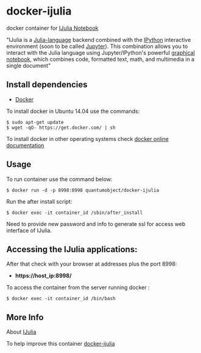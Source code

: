 # docker-ijulia

docker container for [IJulia Notebook][3]

"IJulia is a [Julia-language][6] backend combined with the [IPython][7] interactive environment (soon to be called [Jupyter][8]). This combination allows you to interact with the Julia language using Jupyter/IPython's powerful [graphical notebook][9], which combines code, formatted text, math, and multimedia in a single document"

## Install dependencies

  - [Docker][2]

To install docker in Ubuntu 14.04 use the commands:

    $ sudo apt-get update
    $ wget -qO- https://get.docker.com/ | sh

 To install docker in other operating systems check [docker online documentation][4]

## Usage

To run container use the command below:

    $ docker run -d -p 8998:8998 quantumobject/docker-ijulia

Run the after install script:

    $ docker exec -it container_id /sbin/after_install

Need to provide new password and info to generate ssl for access web interface of IJulia.

## Accessing the IJulia applications:

After that check with your browser at addresses plus the port 8998:

  - **https://host_ip:8998/**

To access the container from the server running docker :

    $ docker exec -it container_id /bin/bash

## More Info

About [IJulia][1]

To help improve this container [docker-ijulia][5]

[1]:https://github.com/JuliaLang/IJulia.jl
[2]:https://www.docker.com
[3]:https://github.com/JuliaLang/IJulia.jl
[4]:http://docs.docker.com
[5]:https://github.com/QuantumObject/docker-ijulia
[6]:http://julialang.org
[7]:http://ipython.org
[8]:http://jupyter.org
[9]:http://ipython.org/notebook.html
